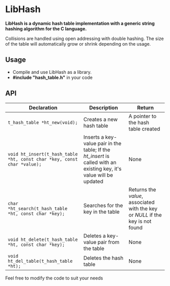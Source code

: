 ﻿# LibHash

**LibHash is a dynamic hash table implementation with a generic string hashing algorithm for the C language.**

Collisions are handled using open addressing with double hashing.
The size of the table will automatically grow or shrink depending on the usage.

## Usage

 - Compile and use LibHash as a library.
 - **#include "hash_table.h"** in your code

## API
|Declaration|Description  |Return|
|--|--|--|
|`t_hash_table *ht_new(void);`  | Creates a new hash table |A pointer to the hash table created
  |`void ht_insert(t_hash_table *ht, const char *key, const char *value);` |Inserts a key-value pair in the table; If the *ht_insert* is called with an existing key, it's value will be updated | None |
  |`char *ht_search(t_hash_table *ht, const char *key);`|Searches for the key in the table|Returns the *value*, associated with the key or *NULL* if the key is not found |
  |`void ht_delete(t_hash_table *ht, const char *key);`|Deletes a key-value pair from the table|None|
  |`void ht_del_table(t_hash_table *ht);`|Deletes the hash table| None


Feel free to modify the code to suit your needs

